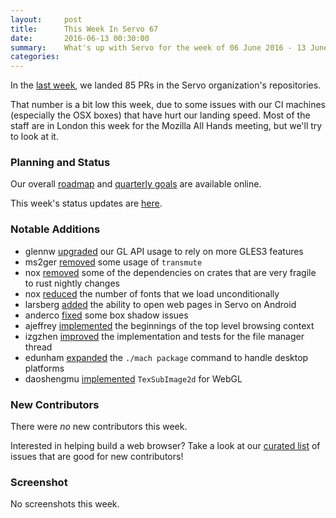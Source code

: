 ```yaml
---
layout:     post
title:      This Week In Servo 67
date:       2016-06-13 00:30:00
summary:    What's up with Servo for the week of 06 June 2016 - 13 June 2016
categories:
---
```


In the [last week](https://github.com/pulls?page=1&q=is%3Apr+is%3Amerged+closed%3A2016-06-06..2016-06-13+user%3Aservo), we landed 85 PRs in the Servo organization's repositories.

That number is a bit low this week, due to some issues with our CI machines (especially the OSX boxes) that have hurt our landing speed. Most of the staff are in London this week for the Mozilla All Hands meeting, but we'll try to look at it.

### Planning and Status

Our overall [roadmap](https://github.com/servo/servo/wiki/Roadmap) and [quarterly goals](https://docs.google.com/document/d/1JMOtVkRtb-s7auoQdnX810HGglkMK054LTXOo0_rdrU/pub) are available online.

This week's status updates are [here](http://statusupdates.dev.mozaws.net/project/servo).

### Notable Additions

 - glennw [upgraded](https://github.com/servo/gleam/pull/86) our GL API usage to rely on more GLES3 features
 - ms2ger [removed](https://github.com/servo/servo/pull/11736) some usage of `transmute`
 - nox [removed](https://github.com/servo/euclid/pull/139) some of the dependencies on crates that are very fragile to rust nightly changes
 - nox [reduced](https://github.com/servo/servo/pull/11702) the number of fonts that we load unconditionally
 - larsberg [added](https://github.com/servo/servo/pull/11691) the ability to open web pages in Servo on Android
 - anderco [fixed](https://github.com/servo/webrender/pull/285) some box shadow issues
 - ajeffrey [implemented](https://github.com/servo/servo/pull/11644) the beginnings of the top level browsing context
 - izgzhen [improved](https://github.com/servo/servo/pull/11552) the implementation and tests for the file manager thread
 - edunham [expanded](https://github.com/servo/servo/pull/11210) the `./mach package` command to handle desktop platforms
 - daoshengmu [implemented](https://github.com/servo/servo/pull/11168) `TexSubImage2d` for WebGL

### New Contributors

There were *no* new contributors this week.

Interested in helping build a web browser? Take a look at our [curated list](https://starters.servo.org/) of issues that are good for new contributors!

### Screenshot

No screenshots this week.
